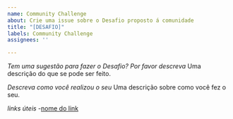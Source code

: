 ```yaml
---
name: Community Challenge
about: Crie uma issue sobre o Desafio proposto á comunidade
title: "[DESAFIO]"
labels: Community Challenge
assignees: ''

---
```


*Tem uma sugestão para fazer o Desafio? Por favor descreva*
Uma descrição do que se pode ser feito.

*Descreva como você realizou o seu*
Uma descrição sobre como você fez o seu.

*links úteis*
-[nome do link](URL)
